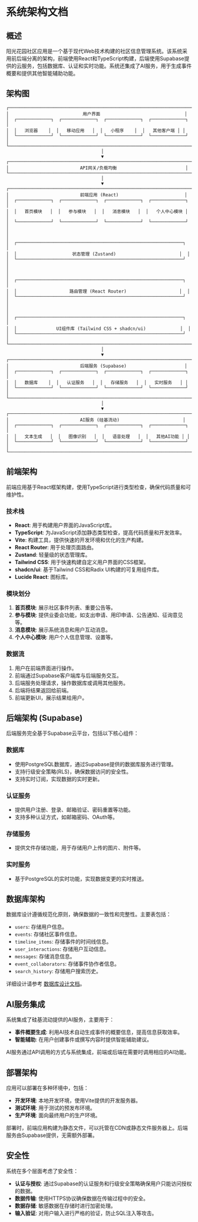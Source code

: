 # 系统架构文档

## 概述

阳光花园社区应用是一个基于现代Web技术构建的社区信息管理系统。该系统采用前后端分离的架构，前端使用React和TypeScript构建，后端使用Supabase提供的云服务，包括数据库、认证和实时功能。系统还集成了AI服务，用于生成事件概要和提供其他智能辅助功能。

## 架构图

```
┌─────────────────────────────────────────────────────────────────────┐
│                            用户界面                                │
│  ┌─────────────┐  ┌─────────────┐  ┌─────────────┐  ┌─────────────┐ │
│  │   浏览器    │  │   移动应用   │  │   小程序    │  │   其他客户端 │ │
│  └─────────────┘  └─────────────┘  └─────────────┘  └─────────────┘ │
└─────────────────────────────────────────────────────────────────────┘
                                    │
                                    ▼
┌─────────────────────────────────────────────────────────────────────┐
│                           API网关/负载均衡                          │
└─────────────────────────────────────────────────────────────────────┘
                                    │
                                    ▼
┌─────────────────────────────────────────────────────────────────────┐
│                           前端应用 (React)                         │
│  ┌─────────────┐  ┌─────────────┐  ┌─────────────┐  ┌─────────────┐ │
│  │   首页模块   │  │   参与模块   │  │   消息模块   │  │   个人中心模块 │ │
│  └─────────────┘  └─────────────┘  └─────────────┘  └─────────────┘ │
│                                                                     │
│  ┌───────────────────────────────────────────────────────────────┐  │
│  │                     状态管理 (Zustand)                        │  │
│  └───────────────────────────────────────────────────────────────┘  │
│                                                                     │
│  ┌───────────────────────────────────────────────────────────────┐  │
│  │                    路由管理 (React Router)                    │  │
│  └───────────────────────────────────────────────────────────────┘  │
│                                                                     │
│  ┌───────────────────────────────────────────────────────────────┐  │
│  │               UI组件库 (Tailwind CSS + shadcn/ui)             │  │
│  └───────────────────────────────────────────────────────────────┘  │
└─────────────────────────────────────────────────────────────────────┘
                                    │
                                    ▼
┌─────────────────────────────────────────────────────────────────────┐
│                           后端服务 (Supabase)                      │
│  ┌─────────────┐  ┌─────────────┐  ┌─────────────┐  ┌─────────────┐ │
│  │   数据库    │  │   认证服务   │  │   存储服务   │  │   实时服务   │ │
│  └─────────────┘  └─────────────┘  └─────────────┘  └─────────────┘ │
└─────────────────────────────────────────────────────────────────────┘
                                    │
                                    ▼
┌─────────────────────────────────────────────────────────────────────┐
│                           AI服务 (硅基流动)                        │
│  ┌─────────────┐  ┌─────────────┐  ┌─────────────┐  ┌─────────────┐ │
│  │   文本生成   │  │   图像识别   │  │   语音处理   │  │   其他AI功能 │ │
│  └─────────────┘  └─────────────┘  └─────────────┘  └─────────────┘ │
└─────────────────────────────────────────────────────────────────────┘
```

## 前端架构

前端应用基于React框架构建，使用TypeScript进行类型检查，确保代码质量和可维护性。

### 技术栈
- **React**: 用于构建用户界面的JavaScript库。
- **TypeScript**: 为JavaScript添加静态类型检查，提高代码质量和开发效率。
- **Vite**: 构建工具，提供快速的开发环境和优化的生产构建。
- **React Router**: 用于处理页面路由。
- **Zustand**: 轻量级的状态管理库。
- **Tailwind CSS**: 用于快速构建自定义用户界面的CSS框架。
- **shadcn/ui**: 基于Tailwind CSS和Radix UI构建的可复用组件库。
- **Lucide React**: 图标库。

### 模块划分
1. **首页模块**: 展示社区事件列表、重要公告等。
2. **参与模块**: 提供业委会功能，如支出申请、用印申请、公告通知、征询意见等。
3. **消息模块**: 展示系统消息和用户互动消息。
4. **个人中心模块**: 用户个人信息管理、设置等。

### 数据流
1. 用户在前端界面进行操作。
2. 前端通过Supabase客户端库与后端服务交互。
3. 后端服务处理请求，操作数据库或调用其他服务。
4. 后端将结果返回给前端。
5. 前端更新UI，展示结果给用户。

## 后端架构 (Supabase)

后端服务完全基于Supabase云平台，包括以下核心组件：

### 数据库
- 使用PostgreSQL数据库，通过Supabase提供的数据库服务进行管理。
- 支持行级安全策略(RLS)，确保数据访问的安全性。
- 支持实时订阅，实现数据的实时更新。

### 认证服务
- 提供用户注册、登录、邮箱验证、密码重置等功能。
- 支持多种认证方式，如邮箱密码、OAuth等。

### 存储服务
- 提供文件存储功能，用于存储用户上传的图片、附件等。

### 实时服务
- 基于PostgreSQL的实时功能，实现数据变更的实时推送。

## 数据库架构

数据库设计遵循规范化原则，确保数据的一致性和完整性。主要表包括：
- `users`: 存储用户信息。
- `events`: 存储社区事件信息。
- `timeline_items`: 存储事件的时间线信息。
- `user_interactions`: 存储用户互动信息。
- `messages`: 存储消息信息。
- `event_collaborators`: 存储事件协作者信息。
- `search_history`: 存储用户搜索历史。

详细设计请参考 [数据库设计文档](./database-design.md)。

## AI服务集成

系统集成了硅基流动提供的AI服务，主要用于：
- **事件概要生成**: 利用AI技术自动生成事件的概要信息，提高信息获取效率。
- **智能辅助**: 在用户创建事件或撰写内容时提供智能辅助建议。

AI服务通过API调用的方式与系统集成，前端或后端在需要时调用相应的AI功能。

## 部署架构

应用可以部署在多种环境中，包括：
- **开发环境**: 本地开发环境，使用Vite提供的开发服务器。
- **测试环境**: 用于测试的预发布环境。
- **生产环境**: 面向最终用户的生产环境。

部署时，前端应用构建为静态文件，可以托管在CDN或静态文件服务器上。后端服务由Supabase提供，无需额外部署。

## 安全性

系统在多个层面考虑了安全性：
- **认证与授权**: 通过Supabase的认证服务和行级安全策略确保用户只能访问授权的数据。
- **数据传输**: 使用HTTPS协议确保数据在传输过程中的安全。
- **数据存储**: 敏感数据在存储时进行加密处理。
- **输入验证**: 对用户输入进行严格的验证，防止SQL注入等攻击。